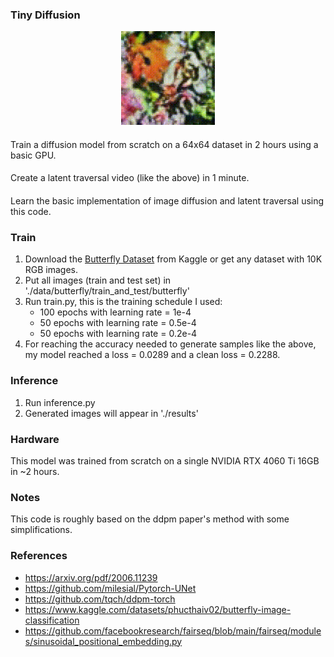 ### Tiny Diffusion

[//]: # (![Example]&#40;./sample.gif&#41;)
<div align="center">
<img src="./sample.gif" width="150" alt="Description">
</div>

####
Train a diffusion model from scratch on a 64x64 dataset in 2 hours using a basic GPU.
####
Create a latent traversal video (like the above) in 1 minute.
####
Learn the basic implementation of image diffusion and latent traversal using this code.

### Train
1. Download the [Butterfly Dataset](https://www.kaggle.com/datasets/phucthaiv02/butterfly-image-classification) from Kaggle or get any dataset with 10K RGB images. 
2. Put all images (train and test set) in './data/butterfly/train_and_test/butterfly'
4. Run train.py, this is the training schedule I used:
   - 100 epochs with learning rate = 1e-4 
   - 50 epochs with learning rate = 0.5e-4
   - 50 epochs with learning rate = 0.2e-4 
5. For reaching the accuracy needed to generate samples like the above, <br/>
my model reached a loss = 0.0289 and a clean loss = 0.2288.

### Inference
1. Run inference.py
2. Generated images will appear in './results'

### Hardware
This model was trained from scratch on a single NVIDIA RTX 4060 Ti 16GB in ~2 hours.

### Notes
This code is roughly based on the ddpm paper's method with some simplifications.

### References
- https://arxiv.org/pdf/2006.11239
- https://github.com/milesial/Pytorch-UNet
- https://github.com/tqch/ddpm-torch
- https://www.kaggle.com/datasets/phucthaiv02/butterfly-image-classification 
- https://github.com/facebookresearch/fairseq/blob/main/fairseq/modules/sinusoidal_positional_embedding.py